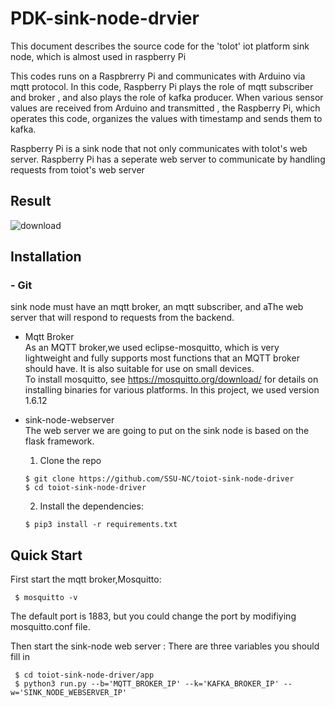  PDK-sink-node-drvier
 ==========================================================

 This document describes the source code for the 'toIot' iot platform sink node, which is almost used in raspberry Pi  

 This codes runs on a Raspbrerry Pi and communicates with Arduino via mqtt protocol. In this code, Raspberry Pi plays the role of mqtt subscriber and broker , and also plays the role of kafka producer. When various sensor values are received from Arduino and transmitted , the Raspberry Pi, which operates this code, organizes the values with timestamp and sends them to kafka. 

 Raspberry Pi is a sink node that not only communicates with toIot's web server. Raspberry Pi has a seperate web server to communicate by handling requests from toiot's web server    

## Result 
![download](https://user-images.githubusercontent.com/60679342/92687305-3d65e580-f376-11ea-9979-8c457d9bf5b7.gif)




## Installation 

### - Git 
sink node must have an mqtt broker, an mqtt subscriber, and aThe web server that will respond to requests from the backend.

* Mqtt Broker  
 As an MQTT broker,we used eclipse-mosquitto, which is very lightweight and fully supports most functions that an MQTT broker should have. It is also suitable for use on small devices.  
 To install mosquitto, see https://mosquitto.org/download/ for details on installing binaries for various platforms. In this project, we used version 1.6.12

* sink-node-webserver  
  The web server we are going to put on the sink node is based on the flask framework.

  1. Clone the repo  
   ```
  $ git clone https://github.com/SSU-NC/toiot-sink-node-driver
  $ cd toiot-sink-node-driver
  ```

  2. Install the dependencies:  
   ```
  $ pip3 install -r requirements.txt
  ```

## Quick Start 
First start the mqtt broker,Mosquitto:
 ```
  $ mosquitto -v 
  ```
The default port is 1883, but you could change the port by modifiying mosquitto.conf file.

Then start the sink-node web server :
There are three variables you should fill in 
 ```
  $ cd toiot-sink-node-driver/app
  $ python3 run.py --b='MQTT_BROKER_IP' --k='KAFKA_BROKER_IP' --w='SINK_NODE_WEBSERVER_IP'
  ```






